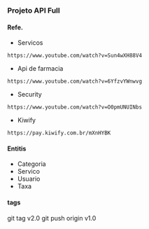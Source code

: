 ### Projeto API Full

#### Refe.
* Servicos
```
https://www.youtube.com/watch?v=Sun4wXH88V4
```

* Api de farmacia
```
https://www.youtube.com/watch?v=6YfzvYWnwvg
```

* Security
```
https://www.youtube.com/watch?v=O0pmUNUINbs
```

* Kiwify
```
https://pay.kiwify.com.br/mXnHYBK
```

#### Entitis
* Categoria
* Servico
* Usuario
* Taxa

#### tags

git tag v2.0
git push origin v1.0